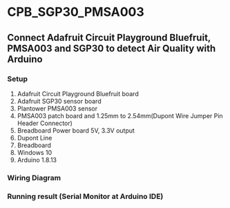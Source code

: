 # CPB_SGP30_PMSA003
Connect Adafruit Circuit Playground Bluefruit, PMSA003 and SGP30 to detect Air Quality with Arduino
---
### Setup
1. Adafruit Circuit Playground Bluefruit board
2. Adafruit SGP30 sensor board
3. Plantower PMSA003 sensor
4. PMSA003 patch board and 1.25mm to 2.54mm(Dupont Wire Jumper Pin Header Connector)
5. Breadboard Power board 5V, 3.3V output
6. Dupont Line
7. Breadboard
8. Windows 10
9. Arduino 1.8.13

### Wiring Diagram


### Running result (Serial Monitor at Arduino IDE)
